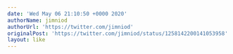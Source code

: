 ```yaml
---
date: 'Wed May 06 21:10:50 +0000 2020'
authorName: jimniod
authorUrl: 'https://twitter.com/jimniod'
originalPost: 'https://twitter.com/jimniod/status/1258142200141053958'
layout: like
---
```

